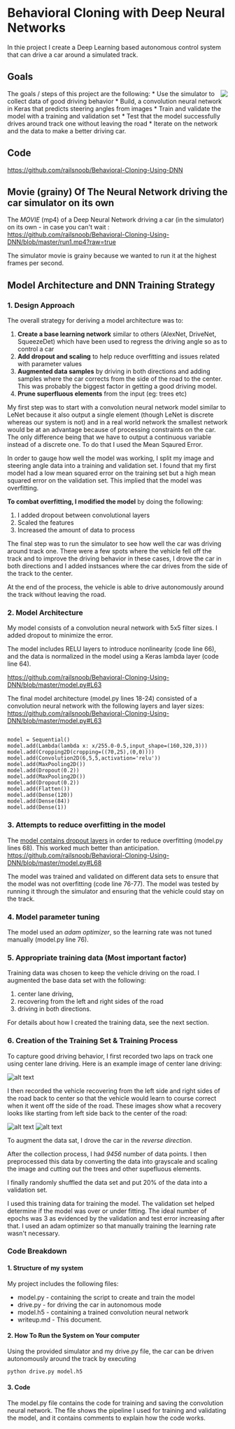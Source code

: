 
# **Behavioral Cloning with Deep Neural Networks**


In thie project I create a Deep Learning based autonomous control system that can drive a  car around a simulated track. 


## Goals
<img style="float: right;" src="./center_driving_middle.jpg">
The goals / steps of this project are the following:
* Use the simulator to collect data of good driving behavior
* Build, a convolution neural network in Keras that predicts steering angles from images
* Train and validate the model with a training and validation set
* Test that the model successfully drives around track one without leaving the road
* Iterate on the network and the data to make a better driving car.

## Code
https://github.com/railsnoob/Behavioral-Cloning-Using-DNN

## Movie (grainy) Of The Neural Network driving the car simulator on its own 
The *MOVIE* (mp4) of a Deep Neural Network driving a car (in the simulator) on its own - in case you can't wait : https://github.com/railsnoob/Behavioral-Cloning-Using-DNN/blob/master/run1.mp4?raw=true

The simulator movie is grainy because we wanted to run it at the highest frames per second.





## Model Architecture and DNN Training Strategy

### 1. Design Approach

The overall strategy for deriving a model architecture was to:
1. **Create a base learning network** similar to others (AlexNet, DriveNet, SqueezeDet) which have been used to regress the driving angle so as to control a car
2. **Add dropout and scaling** to help reduce overfitting and issues related with parameter values
2. **Augmented data samples** by driving in both directions and adding samples where the car corrects from the side of the road to the center. This was probably the biggest factor in getting a good driving model. 
3. **Prune superfluous elements** from the input (eg: trees etc)

My first step was to start with a convolution neural network model similar to LeNet because it also output a single element (though LeNet is discrete whereas our system is not) and in a real world network the smallest network would be at an advantage because of processing constraints on the car. The only difference being that we have to output a continuous variable instead of a discrete one. To do that I used the Mean Sqaured Error.

In order to gauge how well the model was working, I split my image and steering angle data into a training and validation set. I found that my first model had a low mean squared error on the training set but a high mean squared error on the validation set. This implied that the model was overfitting. 

**To combat overfitting, I modified the model** by doing the following:
1. I added dropout between convolutional layers
2. Scaled the features 
3. Increased the amount of data to process

The final step was to run the simulator to see how well the car was driving around track one. There were a few spots where the vehicle fell off the track and to improve the driving behavior in these cases, I drove the car in both directions and I added instsances where the car drives from the side of the track to the center. 

At the end of the process, the vehicle is able to drive autonomously around the track without leaving the road.


### 2. Model Architecture

My model consists of a convolution neural network with 5x5 filter sizes. I added dropout to minimize the error. 

The model includes RELU layers to introduce nonlinearity (code line 66), and the data is normalized in the model using a Keras lambda layer (code line 64).

https://github.com/railsnoob/Behavioral-Cloning-Using-DNN/blob/master/model.py#L63

The final model architecture (model.py lines 18-24) consisted of a convolution neural network with the following layers and layer sizes:
https://github.com/railsnoob/Behavioral-Cloning-Using-DNN/blob/master/model.py#L63

~~~~

model = Sequential()
model.add(Lambda(lambda x: x/255.0-0.5,input_shape=(160,320,3)))
model.add(Cropping2D(cropping=((70,25),(0,0))))
model.add(Convolution2D(6,5,5,activation='relu'))
model.add(MaxPooling2D())
model.add(Dropout(0.2))
model.add(MaxPooling2D())
model.add(Dropout(0.2))
model.add(Flatten())
model.add(Dense(120))
model.add(Dense(84))
model.add(Dense(1))

~~~~


[//]: # (Image References)


[image2]: ./center_driving_middle.jpg "Center Driving"
[image3]: ./center_driving_from_left.jpg "Recovery Image 1 left"
[image4]: ./center_driving_from_left_back_to_center.jpg "Recovery Image Done"

### 3. Attempts to reduce overfitting in the model

The [model contains dropout layers](https://github.com/railsnoob/Behavioral-Cloning-Using-DNN/blob/master/model.py#L68) in order to reduce overfitting (model.py lines 68). This worked much better than anticipation.
https://github.com/railsnoob/Behavioral-Cloning-Using-DNN/blob/master/model.py#L68

The model was trained and validated on different data sets to ensure that the model was not overfitting (code line 76-77). The model was tested by running it through the simulator and ensuring that the vehicle could stay on the track.

### 4. Model parameter tuning

The model used an *adam optimizer*, so the learning rate was not tuned manually (model.py line 76).

### 5. Appropriate training data (Most important factor)

Training data was chosen to keep the vehicle driving on the road. I augmented the base data set with the following:
1. center lane driving, 
2. recovering from the left and right sides of the road 
3. driving in both directions. 

For details about how I created the training data, see the next section. 

### 6. Creation of the Training Set & Training Process

To capture good driving behavior, I first recorded two laps on track one using center lane driving. Here is an example image of center lane driving:

![alt text][image2]

I then recorded the vehicle recovering from the left side and right sides of the road back to center so that the vehicle would learn to course correct when it went off the side of the road.  These images show what a recovery looks like starting from left side back to the center of the road:

![alt text][image3]
![alt text][image4]

To augment the data sat, I drove the car in the *reverse direction*. 

After the collection process, I had *9456* number of data points. I then preprocessed this data by converting the data into grayscale and scaling the image and cutting out the trees and other supefluous elements.


I finally randomly shuffled the data set and put 20% of the data into a validation set. 

I used this training data for training the model. The validation set helped determine if the model was over or under fitting. The ideal number of epochs was 3 as evidenced by the validation and test error increasing after that.  I used an adam optimizer so that manually training the learning rate wasn't necessary.

### Code Breakdown

#### 1. Structure of my system

My project includes the following files:
* model.py  - containing the script to create and train the model
* drive.py  - for driving the car in autonomous mode
* model.h5  - containing a trained convolution neural network 
* writeup.md - This document. 

#### 2. How To Run the System on Your computer
Using the  provided simulator and my drive.py file, the car can be driven autonomously around the track by executing 
```sh
python drive.py model.h5
```

#### 3. Code

The model.py file contains the code for training and saving the convolution neural network. The file shows the pipeline I used for training and validating the model, and it contains comments to explain how the code works.

